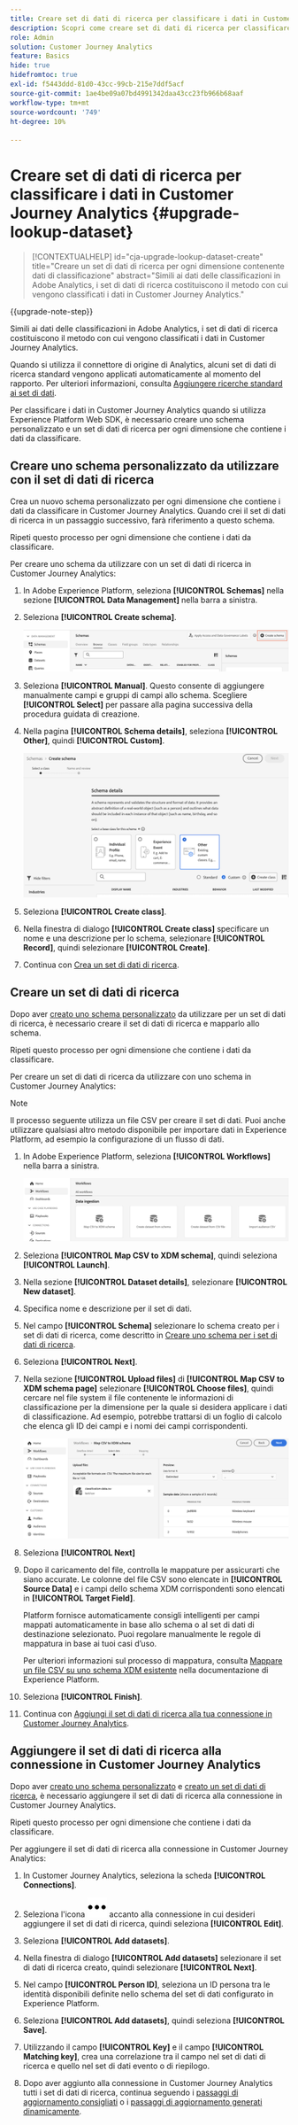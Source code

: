 ```yaml
---
title: Creare set di dati di ricerca per classificare i dati in Customer Journey Analytics
description: Scopri come creare set di dati di ricerca per classificare i dati in Customer Journey Analytics
role: Admin
solution: Customer Journey Analytics
feature: Basics
hide: true
hidefromtoc: true
exl-id: f5443ddd-81d0-43cc-99cb-215e7ddf5acf
source-git-commit: 1ae4be09a07bd4991342daa43cc23fb966b68aaf
workflow-type: tm+mt
source-wordcount: '749'
ht-degree: 10%

---
```


# Creare set di dati di ricerca per classificare i dati in Customer Journey Analytics {#upgrade-lookup-dataset}

<!-- markdownlint-disable MD034 -->

>[!CONTEXTUALHELP]
>id="cja-upgrade-lookup-dataset-create"
>title="Creare un set di dati di ricerca per ogni dimensione contenente dati di classificazione"
>abstract="Simili ai dati delle classificazioni in Adobe Analytics, i set di dati di ricerca costituiscono il metodo con cui vengono classificati i dati in Customer Journey Analytics."

<!-- markdownlint-enable MD034 -->

{{upgrade-note-step}}

Simili ai dati delle classificazioni in Adobe Analytics, i set di dati di ricerca costituiscono il metodo con cui vengono classificati i dati in Customer Journey Analytics.

Quando si utilizza il connettore di origine di Analytics, alcuni set di dati di ricerca standard vengono applicati automaticamente al momento del rapporto. Per ulteriori informazioni, consulta [Aggiungere ricerche standard ai set di dati](/help/connections/standard-lookups.md).

Per classificare i dati in Customer Journey Analytics quando si utilizza Experience Platform Web SDK, è necessario creare uno schema personalizzato e un set di dati di ricerca per ogni dimensione che contiene i dati da classificare.

## Creare uno schema personalizzato da utilizzare con il set di dati di ricerca

Crea un nuovo schema personalizzato per ogni dimensione che contiene i dati da classificare in Customer Journey Analytics. Quando crei il set di dati di ricerca in un passaggio successivo, farà riferimento a questo schema.

Ripeti questo processo per ogni dimensione che contiene i dati da classificare.

Per creare uno schema da utilizzare con un set di dati di ricerca in Customer Journey Analytics:

1. In Adobe Experience Platform, seleziona **[!UICONTROL Schemas]** nella sezione **[!UICONTROL Data Management]** nella barra a sinistra.

1. Seleziona **[!UICONTROL Create schema]**.

   ![Pulsante Crea schema](assets/schema-create.png)

1. Seleziona **[!UICONTROL Manual]**. Questo consente di aggiungere manualmente campi e gruppi di campi allo schema. Scegliere **[!UICONTROL Select]** per passare alla pagina successiva della procedura guidata di creazione.

1. Nella pagina **[!UICONTROL Schema details]**, seleziona **[!UICONTROL Other]**, quindi **[!UICONTROL Custom]**.

   ![Crea personalizzato](assets/schema-custom.png)

1. Seleziona **[!UICONTROL Create class]**.

   <!-- add screenshot -->

1. Nella finestra di dialogo **[!UICONTROL Create class]** specificare un nome e una descrizione per lo schema, selezionare **[!UICONTROL Record]**, quindi selezionare **[!UICONTROL Create]**.

1. Continua con [Crea un set di dati di ricerca](#create-a-lookup-dataset).

## Creare un set di dati di ricerca

Dopo aver [creato uno schema personalizzato](#create-a-custom-schema-to-use-with-the-lookup-dataset) da utilizzare per un set di dati di ricerca, è necessario creare il set di dati di ricerca e mapparlo allo schema.

Ripeti questo processo per ogni dimensione che contiene i dati da classificare.

Per creare un set di dati di ricerca da utilizzare con uno schema in Customer Journey Analytics:

>[!NOTE]
>
>Il processo seguente utilizza un file CSV per creare il set di dati. Puoi anche utilizzare qualsiasi altro metodo disponibile per importare dati in Experience Platform, ad esempio la configurazione di un flusso di dati.

1. In Adobe Experience Platform, seleziona **[!UICONTROL Workflows]** nella barra a sinistra.

   ![Crea personalizzato](assets/lookup-dataset-workflows.png)

1. Seleziona **[!UICONTROL Map CSV to XDM schema]**, quindi seleziona **[!UICONTROL Launch]**.

1. Nella sezione **[!UICONTROL Dataset details]**, selezionare **[!UICONTROL New dataset]**.

1. Specifica nome e descrizione per il set di dati.

1. Nel campo **[!UICONTROL Schema]** selezionare lo schema creato per i set di dati di ricerca, come descritto in [Creare uno schema per i set di dati di ricerca](#create-a-schema-for-lookup-datasets).

1. Seleziona **[!UICONTROL Next]**.

1. Nella sezione **[!UICONTROL Upload files]** di **[!UICONTROL Map CSV to XDM schema page]** selezionare **[!UICONTROL Choose files]**, quindi cercare nel file system il file contenente le informazioni di classificazione per la dimensione per la quale si desidera applicare i dati di classificazione. Ad esempio, potrebbe trattarsi di un foglio di calcolo che elenca gli ID dei campi e i nomi dei campi corrispondenti. <!-- correct? How can I better explain what this file is?-->

   ![Mappa file CSV](assets/lookup-map-csv.png)

1. Seleziona **[!UICONTROL Next]**

1. Dopo il caricamento del file, controlla le mappature per assicurarti che siano accurate. Le colonne del file CSV sono elencate in **[!UICONTROL Source Data]** e i campi dello schema XDM corrispondenti sono elencati in **[!UICONTROL Target Field]**.

   Platform fornisce automaticamente consigli intelligenti per campi mappati automaticamente in base allo schema o al set di dati di destinazione selezionato. Puoi regolare manualmente le regole di mappatura in base ai tuoi casi d’uso.

   Per ulteriori informazioni sul processo di mappatura, consulta [Mappare un file CSV su uno schema XDM esistente](https://experienceleague.adobe.com/en/docs/experience-platform/ingestion/tutorials/map-csv/existing-schema) nella documentazione di Experience Platform.

1. Seleziona **[!UICONTROL Finish]**.

1. Continua con [Aggiungi il set di dati di ricerca alla tua connessione in Customer Journey Analytics](#add-the-lookup-dataset-to-your-connection-in-customer-journey-analytics).

## Aggiungere il set di dati di ricerca alla connessione in Customer Journey Analytics

Dopo aver [creato uno schema personalizzato](#create-a-custom-schema-to-use-with-the-lookup-dataset) e [creato un set di dati di ricerca](#create-a-lookup-dataset), è necessario aggiungere il set di dati di ricerca alla connessione in Customer Journey Analytics.

Ripeti questo processo per ogni dimensione che contiene i dati da classificare.

Per aggiungere il set di dati di ricerca alla connessione in Customer Journey Analytics:

1. In Customer Journey Analytics, seleziona la scheda **[!UICONTROL Connections]**.

1. Seleziona l&#39;icona ![Altro](assets/More.svg) accanto alla connessione in cui desideri aggiungere il set di dati di ricerca, quindi seleziona **[!UICONTROL Edit]**.

   <!-- add screenshot -->

1. Seleziona **[!UICONTROL Add datasets]**.

1. Nella finestra di dialogo **[!UICONTROL Add datasets]** selezionare il set di dati di ricerca creato, quindi selezionare **[!UICONTROL Next]**.

1. Nel campo **[!UICONTROL Person ID]**, seleziona un ID persona tra le identità disponibili definite nello schema del set di dati configurato in Experience Platform. <!-- fill out other fields? -->

1. Seleziona **[!UICONTROL Add datasets]**, quindi seleziona **[!UICONTROL Save]**.

   <!-- is there a step right in between here where you select the dataset -->

1. Utilizzando il campo **[!UICONTROL Key]** e il campo **[!UICONTROL Matching key]**, crea una correlazione tra il campo nel set di dati di ricerca e quello nel set di dati evento o di riepilogo.

1. Dopo aver aggiunto alla connessione in Customer Journey Analytics tutti i set di dati di ricerca, continua seguendo i [passaggi di aggiornamento consigliati](/help/getting-started/cja-upgrade/cja-upgrade-recommendations.md#recommended-upgrade-steps-for-most-organizations) o i [passaggi di aggiornamento generati dinamicamente](https://gigazelle.github.io/cja-ttv/).

